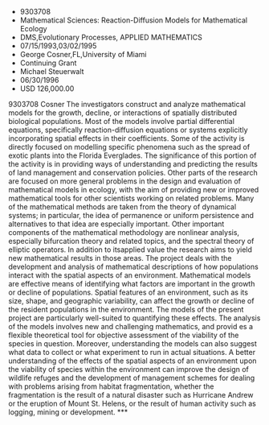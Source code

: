 
* 9303708
* Mathematical Sciences: Reaction-Diffusion Models for Mathematical Ecology
* DMS,Evolutionary Processes, APPLIED MATHEMATICS
* 07/15/1993,03/02/1995
* George Cosner,FL,University of Miami
* Continuing Grant
* Michael Steuerwalt
* 06/30/1996
* USD 126,000.00

9303708 Cosner The investigators construct and analyze mathematical models for
the growth, decline, or interactions of spatially distributed biological
populations. Most of the models involve partial differential equations,
specifically reaction-diffusion equations or systems explicitly incorporating
spatial effects in their coefficients. Some of the activity is directly focused
on modelling specific phenomena such as the spread of exotic plants into the
Florida Everglades. The significance of this portion of the activity is in
providing ways of understanding and predicting the results of land management
and conservation policies. Other parts of the research are focused on more
general problems in the design and evaluation of mathematical models in ecology,
with the aim of providing new or improved mathematical tools for other
scientists working on related problems. Many of the mathematical methods are
taken from the theory of dynamical systems; in particular, the idea of
permanence or uniform persistence and alternatives to that idea are especially
important. Other important components of the mathematical methodology are
nonlinear analysis, especially bifurcation theory and related topics, and the
spectral theory of elliptic operators. In addition to itsapplied value the
research aims to yield new mathematical results in those areas. The project
deals with the development and analysis of mathematical descriptions of how
populations interact with the spatial aspects of an environment. Mathematical
models are effective means of identifying what factors are important in the
growth or decline of populations. Spatial features of an environment, such as
its size, shape, and geographic variability, can affect the growth or decline of
the resident populations in the environment. The models of the present project
are particularly well-suited to quantifying these effects. The analysis of the
models involves new and challenging mathematics, and provid es a flexible
theoretical tool for objective assessment of the viability of the species in
question. Moreover, understanding the models can also suggest what data to
collect or what experiment to run in actual situations. A better understanding
of the effects of the spatial aspects of an environment upon the viability of
species within the environment can improve the design of wildlife refuges and
the development of management schemes for dealing with problems arising from
habitat fragmentation, whether the fragmentation is the result of a natural
disaster such as Hurricane Andrew or the eruption of Mount St. Helens, or the
result of human activity such as logging, mining or development. ***
